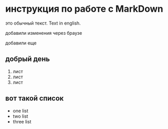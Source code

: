 # инструкция по работе с MarkDown

это обычный текст. Text in english.

добавили изменения через браузе

добавили еще 


## добрый день 
1. лист
2. лист
3. лист  

## вот такой список
* one list
* two list
* three list


